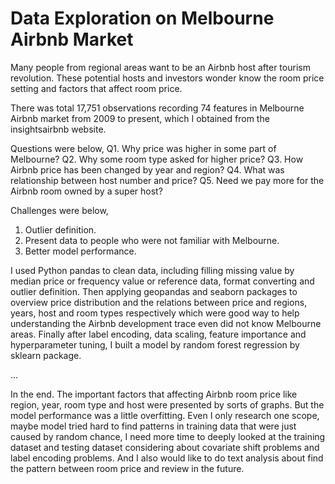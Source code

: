 # Data Exploration on Melbourne Airbnb Market

Many people from regional areas want to be an Airbnb host after tourism revolution. These potential hosts and investors wonder know the room price setting and factors that affect room price.

There was total 17,751 observations recording 74 features in Melbourne Airbnb market from 2009 to present, which I obtained from the insightsairbnb website. 

Questions were below, 
Q1. Why price was higher in some part of Melbourne? Q2. Why some room type asked for higher price? Q3. How Airbnb price has been changed by year and region? Q4. What was relationship between host number and price? Q5. Need we pay more for the Airbnb room owned by a super host?

Challenges were below,
1. Outlier definition.
2. Present data to people who were not familiar with Melbourne.
3. Better model performance.

I used Python pandas to clean data, including filling missing value by median price or frequency value or reference data, format converting and outlier definition. Then applying geopandas and seaborn packages to overview price distribution and the relations between price and regions, years, host and room types respectively which were good way to help understanding the Airbnb development trace even did not know Melbourne areas. Finally after label encoding, data scaling, feature importance and hyperparameter tuning,  I built a model by random forest regression by sklearn package.

...

In the end. The important factors that affecting Airbnb room price like region, year, room type and host were presented by sorts of graphs. But the model performance was a little overfitting. Even I only research one scope, maybe model tried hard to find patterns in training data that were just caused by random chance, I need more time to deeply looked at the training dataset and testing dataset considering about covariate shift problems and label encoding problems. And I also would like to do text analysis about find the pattern between room price and review in the future.

